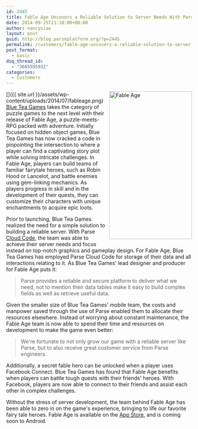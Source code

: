 ```yaml
---
id: 2445
title: Fable Age Uncovers a Reliable Solution to Server Needs With Parse
date: 2014-09-25T21:18:00+00:00
author: nancyxiao
layout: post
guid: http://blog.parseplatform.org/?p=2445
permalink: /customers/fable-age-uncovers-a-reliable-solution-to-server-needs-with-parse/
post_format:
  - basic
dsq_thread_id:
  - "3685595932"
categories:
  - Customers
---
```

[<img class="alignnone wp-image-2478" style="border: 0pt none; float: right; padding-left: 10px; padding-bottom: 10px;" src="{{ site.url }}/assets/wp-content/uploads/2014/07/fableage-168x300.png" alt="Fable Age" width="224" height="400" />]({{ site.url }}/assets/wp-content/uploads/2014/07/fableage.png)[Blue Tea Games](http://blueteagames.com/) takes the category of puzzle games to the next level with their release of Fable Age, a puzzle-meets-RPG packed with adventure. Initially focused on hidden object games, Blue Tea Games has now cracked a code in pinpointing the intersection to where a player can find a captivating story plot while solving intricate challenges. In Fable Age, players can build teams of familiar fairytale heroes, such as Robin Hood or Lancelot, and battle enemies using gem-linking mechanics. As players progress in skill and in the development of their quests, they can customize their characters with unique enchantments to acquire epic loots.

Prior to launching, Blue Tea Games realized the need for a simple solution to building a reliable server. With Parse [Cloud Code](https://parse.com/tutorials/getting-started-with-cloud-code), the team was able to achieve their server needs and focus instead on top-notch graphics and gameplay design. For Fable Age, Blue Tea Games has employed Parse Cloud Code for storage of their data and all interactions relating to it. As Blue Tea Games' lead designer and producer for Fable Age puts it:

> Parse provides a reliable and secure platform to deliver what we need, not to mention their data tables make it easy to build complex fields as well as retrieve useful data.

Given the smaller size of Blue Tea Games' mobile team, the costs and manpower saved through the use of Parse enabled them to allocate their resources elsewhere. Instead of worrying about constant maintenance, the Fable Age team is now able to spend their time and resources on development to make the game even better:

> We're fortunate to not only grow our game with a reliable server like Parse, but to also receive great customer service from Parse engineers.

Additionally, a secret fable hero can be unlocked when a player uses Facebook Connect. Blue Tea Games has found that Fable Age benefits when players can battle tough quests with their friends' heroes. With Facebook, players are now able to connect to their friends and assist each other in complex challenges.

Without the stress of server development, the team behind Fable Age has been able to zero in on the game's experience, bringing to life our favorite fairy tale heroes. Fable Age is available on the [App Store](https://itunes.apple.com/us/app/fable-age/id695433457?mt=8), and is coming soon to Android.
